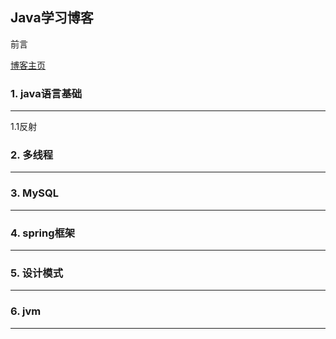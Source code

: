 ## Java学习博客

前言

[博客主页](https://tru-xu.github.io)



### 1. java语言基础

------

1.1反射



### 2. 多线程

------



### 3. MySQL

------



### 4. spring框架

------



### 5. 设计模式

------



### 6. jvm

------

